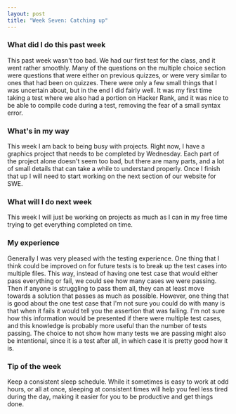 ```yaml
---
layout: post
title: "Week Seven: Catching up"
---
```


### What did I do this past week
This past week wasn't too bad. We had our first test for the class, and it went rather smoothly. Many of the questions on the multiple choice section were questions that were either on previous quizzes, or were very similar to ones that had been on quizzes. There were only a few small things that I was uncertain about, but in the end I did fairly well. It was my first time taking a test where we also had a portion on Hacker Rank, and it was nice to be able to compile code during a test, removing the fear of a small syntax error.

### What's in my way
This week I am back to being busy with projects. Right now, I have a graphics project that needs to be completed by Wednesday. Each part of the project alone doesn't seem too bad, but there are many parts, and a lot of small details that can take a while to understand properly. Once I finish that up I will need to start working on the next section of our website for SWE.

### What will I do next week
This week I will just be working on projects as much as I can in my free time trying to get everything completed on time.

### My experience
Generally I was very pleased with the testing experience. One thing that I think could be improved on for future tests is to break up the test cases into multiple files. This way, instead of having one test case that would either pass everything or fail, we could see how many cases we were passing. Then if anyone is struggling to pass them all, they can at least move towards a solution that passes as much as possible. However, one thing that is good about the one test case that I'm not sure you could do with many is that when it fails it would tell you the assertion that was failing. I'm not sure how this information would be presented if there were multiple test cases, and this knowledge is probably more useful than the number of tests passing. The choice to not show how many tests we are passing might also be intentional, since it is a test after all, in which case it is pretty good how it is.

### Tip of the week
Keep a consistent sleep schedule. While it sometimes is easy to work at odd hours, or all at once, sleeping at consistent times will help you feel less tired during the day, making it easier for you to be productive and get things done.